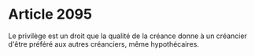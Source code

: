 # Article 2095

Le privilège est un droit que la qualité de la créance donne à un créancier d'être préféré aux autres créanciers, même hypothécaires.
